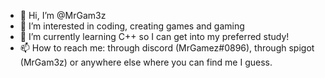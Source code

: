 - 👋 Hi, I’m @MrGam3z
- 👀 I’m interested in coding, creating games and gaming
- 🌱 I’m currently learning C++ so I can get into my preferred study!
- 📫 How to reach me: through discord (MrGamez#0896), through spigot (MrGam3z) or anywhere else where you can find me I guess.

<!---
MrGam3z/MrGam3z is a ✨ special ✨ repository because its `README.md` (this file) appears on your GitHub profile.
You can click the Preview link to take a look at your changes.
--->

